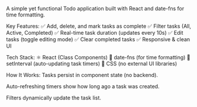 A simple yet functional Todo application built with React and date-fns for time formatting.

Key Features:
✅ Add, delete, and mark tasks as complete
✅ Filter tasks (All, Active, Completed)
✅ Real-time task duration (updates every 10s)
✅ Edit tasks (toggle editing mode)
✅ Clear completed tasks
✅ Responsive & clean UI

Tech Stack:
⚛️ React (Class Components)
📅 date-fns (for time formatting)
🔄 setInterval (auto-updating task timers)
🎨 CSS (no external UI libraries)

How It Works:
Tasks persist in component state (no backend).

Auto-refreshing timers show how long ago a task was created.

Filters dynamically update the task list.
